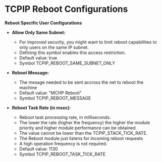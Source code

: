 # TCPIP Reboot  Configurations

**Reboot Specific User Configurations**

- **Allow Only Same Subnet:**
    - For improved security, you might want to limit reboot capabilities to only users on the same IP subnet.
    - Defining  this symbol enables this access restriction.
    - Default value: true
    - Symbol TCPIP_REBOOT_SAME_SUBNET_ONLY


- **Reboot Message:**
    - The mesage needed to be sent accross the net to reboot the machine
    - Default value: "MCHP Reboot"
    - Symbol TCPIP_REBOOT_MESSAGE


- **Reboot Task Rate (in msec):**
    - Reboot task processing rate, in milliseconds.
    - The lower the rate (higher the frequency) the higher the module priority and higher module performance can be obtained
    - The value cannot be lower than the TCPIP_STACK_TICK_RATE.
    - The Reboot module just listens for incoming reboot requests
    - A high operation frequency is not required.
    - Default value: 1130
    - Symbol TCPIP_REBOOT_TASK_TICK_RATE


